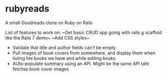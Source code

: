 # rubyreads
A small Goodreads clone on Ruby on Rails


List of features to work on:
~Get basic CRUD app going with rails g scaffold like the Rails 7 demo~
~Add CSS styles~ 
* Validate that title and author fields can't be empty 
* Pull images of book covers from somewhere, and display them when listing hte books we have and while editing books
* AUto-populate summary using an API. Might be the same API taht fetches book cover images


